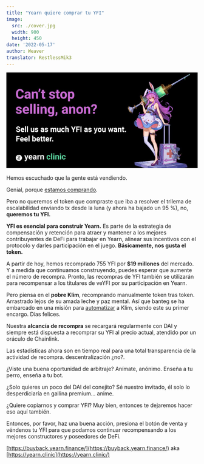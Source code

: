 ```yaml
---
title: "Yearn quiere comprar tu YFI"
image:
  src: ./cover.jpg
  width: 900
  height: 450
date: '2022-05-17'
author: Weaver
translator: RestlessMik3
---
```


![](cover.jpg?w=900&h=450)

Hemos escuchado que la gente está vendiendo.

Genial, porque [estamos comprando](https://yearn.clinic/).

Pero no queremos el token que compraste que iba a resolver el trilema de escalabilidad enviando tx desde la luna (y ahora ha bajado un 95 %), no, **queremos tu YFI.**

**YFI es esencial para construir Yearn.** Es parte de la estrategia de compensación y retención para atraer y mantener a los mejores contribuyentes de DeFi para trabajar en Yearn, alinear sus incentivos con el protocolo y darles participación en el juego. **Básicamente, nos gusta el token.**

A partir de hoy, hemos recomprado 755 YFI por **$19 millones** del mercado. Y a medida que continuamos construyendo, puedes esperar que aumente el número de recompra. Pronto, las recompras de YFI también se utilizarán para recompensar a los titulares de veYFI por su participación en Yearn.

Pero piensa en el **pobre Klim**, recomprando manualmente token tras token. Arrastrado lejos de su amada leche y paz mental. Así que banteg se ha embarcado en una misión para [automatizar](https://github.com/banteg/yfi-buyer) a Klim, siendo este su primer encargo. Días felices.

Nuestra **alcancía de recompra** se recargará regularmente con DAI y siempre está dispuesta a recomprar su YFI al precio actual, atendido por un oráculo de Chainlink.

Las estadísticas ahora son en tiempo real para una total transparencia de la actividad de recompra. descentralización ¿no?.

¿Viste una buena oportunidad de arbitraje? Anímate, anónimo. Enseña a tu perro, enseña a tu bot.

¿Solo quieres un poco del DAI del conejito? Sé nuestro invitado, él solo lo desperdiciaría en gallina premium... anime.

¿Quiere copiarnos y comprar YFI? Muy bien, entonces te dejaremos hacer eso aquí también.

Entonces, por favor, haz una buena acción, presiona el botón de venta y véndenos tu YFI para que podamos continuar recompensando a los mejores constructores y poseedores de DeFi.

[https://buyback.yearn.finance/](https://buyback.yearn.finance/) aka [https://yearn.clinic](https://yearn.clinic/)
